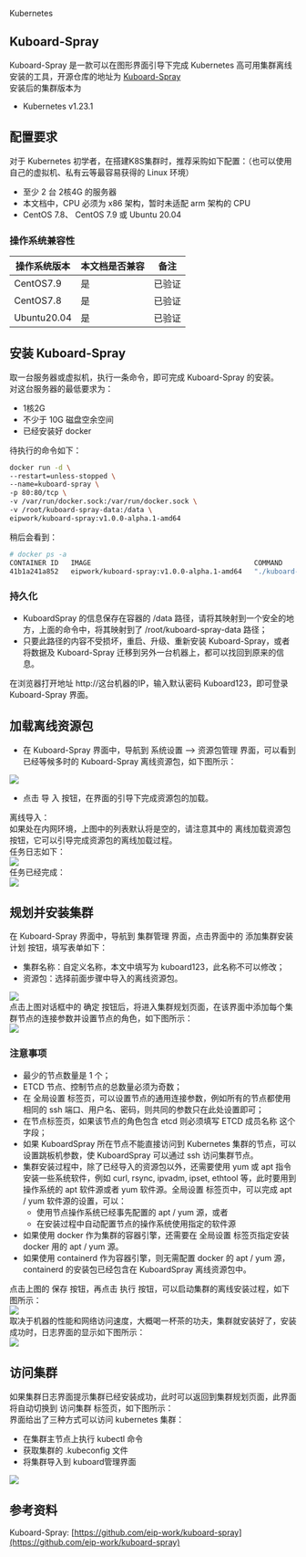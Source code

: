 Kubernetes
<a name="biKDH"></a>
## Kuboard-Spray
Kuboard-Spray 是一款可以在图形界面引导下完成 Kubernetes 高可用集群离线安装的工具，开源仓库的地址为 [Kuboard-Spray](https://github.com/eip-work/kuboard-spray)<br />安装后的集群版本为

- Kubernetes v1.23.1
<a name="rgJcW"></a>
## 配置要求
对于 Kubernetes 初学者，在搭建K8S集群时，推荐采购如下配置：（也可以使用自己的虚拟机、私有云等最容易获得的 Linux 环境）

- 至少 2 台 2核4G 的服务器
- 本文档中，CPU 必须为 x86 架构，暂时未适配 arm 架构的 CPU
- CentOS 7.8、 CentOS 7.9 或 Ubuntu 20.04
<a name="QEZ8G"></a>
### 操作系统兼容性
| 操作系统版本 | 本文档是否兼容 | 备注 |
| --- | --- | --- |
| CentOS7.9  | 是 | 已验证 |
| CentOS7.8 | 是 | 已验证 |
| Ubuntu20.04 | 是 | 已验证 |

<a name="uIhTm"></a>
## 安装 Kuboard-Spray
取一台服务器或虚拟机，执行一条命令，即可完成 Kuboard-Spray 的安装。<br />对这台服务器的最低要求为：

- 1核2G
- 不少于 10G 磁盘空余空间
- 已经安装好 docker

待执行的命令如下：
```bash
docker run -d \
--restart=unless-stopped \
--name=kuboard-spray \
-p 80:80/tcp \
-v /var/run/docker.sock:/var/run/docker.sock \
-v /root/kuboard-spray-data:/data \
eipwork/kuboard-spray:v1.0.0-alpha.1-amd64
```
稍后会看到：
```bash
# docker ps -a
CONTAINER ID   IMAGE                                        COMMAND             CREATED          STATUS          PORTS                               NAMES
41b1a241a852   eipwork/kuboard-spray:v1.0.0-alpha.1-amd64   "./kuboard-spray"   26 minutes ago   Up 25 minutes   0.0.0.0:80->80/tcp, :::80->80/tcp   kuboard-spray
```
<a name="PMweQ"></a>
### 持久化

- KuboardSpray 的信息保存在容器的 /data 路径，请将其映射到一个安全的地方，上面的命令中，将其映射到了 /root/kuboard-spray-data 路径；
- 只要此路径的内容不受损坏，重启、升级、重新安装 Kuboard-Spray，或者将数据及 Kuboard-Spray 迁移到另外一台机器上，都可以找回到原来的信息。

在浏览器打开地址 http://这台机器的IP，输入默认密码 Kuboard123，即可登录 Kuboard-Spray 界面。
<a name="OXrEN"></a>
## 加载离线资源包

- 在 Kuboard-Spray 界面中，导航到 系统设置 --> 资源包管理 界面，可以看到已经等候多时的 Kuboard-Spray 离线资源包，如下图所示：

![](https://cdn.nlark.com/yuque/0/2022/webp/396745/1641256202333-e598a433-a73b-4986-9f3c-959b578bcb59.webp#clientId=u7d8dee2a-f082-4&from=paste&id=ub12f5d84&originHeight=608&originWidth=1080&originalType=url&ratio=1&rotation=0&showTitle=false&status=done&style=none&taskId=u5125806c-415b-4be6-9545-bd454da7012&title=)

- 点击 导 入 按钮，在界面的引导下完成资源包的加载。

离线导入：<br />如果处在内网环境，上图中的列表默认将是空的，请注意其中的 离线加载资源包 按钮，它可以引导完成资源包的离线加载过程。<br />任务日志如下：<br />![](https://cdn.nlark.com/yuque/0/2022/webp/396745/1641256202362-39065ab5-f7b5-4b27-8cb1-ad453dd7e258.webp#clientId=u7d8dee2a-f082-4&from=paste&id=u3a1b8ccf&originHeight=629&originWidth=1080&originalType=url&ratio=1&rotation=0&showTitle=false&status=done&style=none&taskId=u12bfcf0a-0df2-4bf8-a329-1c6ffa362c3&title=)<br />任务已经完成：<br />![](https://cdn.nlark.com/yuque/0/2022/webp/396745/1641256202375-c02aaabd-9fde-48ab-82db-305732b8e099.webp#clientId=u7d8dee2a-f082-4&from=paste&id=u1e2dfb2e&originHeight=295&originWidth=1080&originalType=url&ratio=1&rotation=0&showTitle=false&status=done&style=shadow&taskId=ud40715ba-4936-434e-a44d-52afeb1f516&title=)
<a name="UB1ob"></a>
## 规划并安装集群
在 Kuboard-Spray 界面中，导航到 集群管理 界面，点击界面中的 添加集群安装计划 按钮，填写表单如下：

- 集群名称：自定义名称，本文中填写为 kuboard123，此名称不可以修改；
- 资源包：选择前面步骤中导入的离线资源包。

![](https://cdn.nlark.com/yuque/0/2022/webp/396745/1641256202344-179b6f0a-6580-4b43-8d21-63711e591963.webp#clientId=u7d8dee2a-f082-4&from=paste&id=ucef21a00&originHeight=608&originWidth=1080&originalType=url&ratio=1&rotation=0&showTitle=false&status=done&style=none&taskId=ufe86a43c-088f-424e-bfac-6bf4a11e09b&title=)<br />点击上图对话框中的 确定 按钮后，将进入集群规划页面，在该界面中添加每个集群节点的连接参数并设置节点的角色，如下图所示：<br />![](https://cdn.nlark.com/yuque/0/2022/webp/396745/1641256202506-9de7b9ae-cfc8-4877-b147-c7c894f38303.webp#clientId=u7d8dee2a-f082-4&from=paste&id=uf2e6c944&originHeight=545&originWidth=1080&originalType=url&ratio=1&rotation=0&showTitle=false&status=done&style=none&taskId=uf79748d2-2e47-409f-a84b-65b3579e114&title=)
<a name="W2y2h"></a>
### 注意事项

- 最少的节点数量是 1 个；
- ETCD 节点、控制节点的总数量必须为奇数；
- 在 全局设置 标签页，可以设置节点的通用连接参数，例如所有的节点都使用相同的 ssh 端口、用户名、密码，则共同的参数只在此处设置即可；
- 在节点标签页，如果该节点的角色包含 etcd 则必须填写 ETCD 成员名称 这个字段；
- 如果 KuboardSpray 所在节点不能直接访问到 Kubernetes 集群的节点，可以设置跳板机参数，使 KuboardSpray 可以通过 ssh 访问集群节点。
- 集群安装过程中，除了已经导入的资源包以外，还需要使用 yum 或 apt 指令安装一些系统软件，例如 curl, rsync, ipvadm, ipset, ethtool 等，此时要用到操作系统的 apt 软件源或者 yum 软件源。全局设置 标签页中，可以完成 apt / yum 软件源的设置，可以：
   - 使用节点操作系统已经事先配置的 apt / yum 源，或者
   - 在安装过程中自动配置节点的操作系统使用指定的软件源
- 如果使用 docker 作为集群的容器引擎，还需要在 全局设置 标签页指定安装 docker 用的 apt / yum 源。
- 如果使用 containerd 作为容器引擎，则无需配置 docker 的 apt / yum 源，containerd 的安装包已经包含在 KuboardSpray 离线资源包中。

点击上图的 保存 按钮，再点击 执行 按钮，可以启动集群的离线安装过程，如下图所示：<br />![](https://cdn.nlark.com/yuque/0/2022/webp/396745/1641256202881-587a2762-30a5-4cc0-b854-643ad5ee3389.webp#clientId=u7d8dee2a-f082-4&from=paste&id=uda925867&originHeight=608&originWidth=1080&originalType=url&ratio=1&rotation=0&showTitle=false&status=done&style=none&taskId=u8d9f2a84-bd9b-4bfb-bb2a-f93fcecad6a&title=)<br />取决于机器的性能和网络访问速度，大概喝一杯茶的功夫，集群就安装好了，安装成功时，日志界面的显示如下图所示：<br />![](https://cdn.nlark.com/yuque/0/2022/webp/396745/1641256202808-c790c2d0-6450-4e10-8748-eefbbc04ddcd.webp#clientId=u7d8dee2a-f082-4&from=paste&id=u000ad45a&originHeight=608&originWidth=1080&originalType=url&ratio=1&rotation=0&showTitle=false&status=done&style=none&taskId=ucd0aea50-6171-4abc-9f78-df32d67e6e2&title=)
<a name="JIf6G"></a>
## 访问集群
如果集群日志界面提示集群已经安装成功，此时可以返回到集群规划页面，此界面将自动切换到 访问集群 标签页，如下图所示：<br />界面给出了三种方式可以访问 kubernetes 集群：

- 在集群主节点上执行 kubectl 命令
- 获取集群的 .kubeconfig 文件
- 将集群导入到 kuboard管理界面

![](https://cdn.nlark.com/yuque/0/2022/webp/396745/1641256203057-2db8ac31-4949-4ded-b148-93a79ffe37a9.webp#clientId=u7d8dee2a-f082-4&from=paste&id=u87e8a915&originHeight=608&originWidth=1080&originalType=url&ratio=1&rotation=0&showTitle=false&status=done&style=none&taskId=ue4668277-c08d-49c3-9b5f-7505bdba69f&title=)
<a name="WaBgU"></a>
## 参考资料
Kuboard-Spray: [https://github.com/eip-work/kuboard-spray](https://github.com/eip-work/kuboard-spray)
